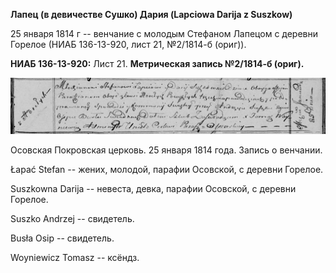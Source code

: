 **Лапец (в девичестве Сушко) Дария (Lapciowa Darija z Suszkow)**

25 января 1814 г -- венчание с молодым Стефаном Лапецом с деревни
Горелое (НИАБ 136-13-920, лист 21, №2/1814-б (ориг)).

**НИАБ 136-13-920:** Лист 21. **Метрическая запись №2/1814-б (ориг).**

![](./media/0d71b9ba9d0a4cc1880e62d737feb890c4e31489.png)

Осовская Покровская церковь. 25 января 1814 года. Запись о венчании.

Łapać Stefan -- жених, молодой, парафии Осовской, с деревни Горелое.

Suszkowna Darija -- невеста, девка, парафии Осовской, с деревни Горелое.

Suszko Andrzej -- свидетель.

Busła Osip -- свидетель.

Woyniewicz Tomasz -- ксёндз.
